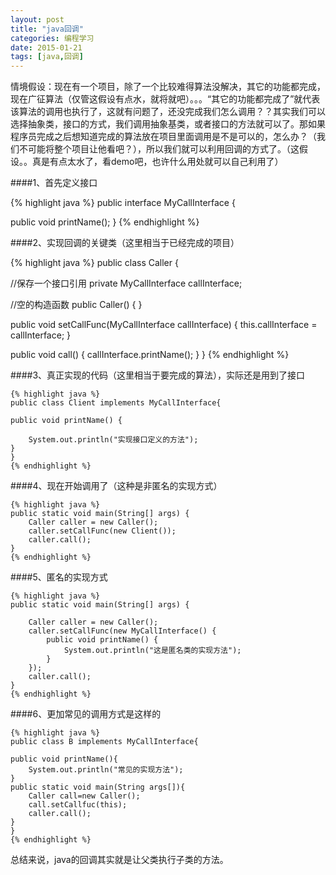 ```yaml
---
layout: post
title: "java回调"
categories: 编程学习
date: 2015-01-21
tags: [java,回调]
---
```


情境假设：现在有一个项目，除了一个比较难得算法没解决，其它的功能都完成，现在广征算法（仅管这假设有点水，就将就吧）。。。“其它的功能都完成了”就代表该算法的调用也执行了，这就有问题了，还没完成我们怎么调用？？其实我们可以选择抽象类，接口的方式，我们调用抽象基类，或者接口的方法就可以了。那如果程序员完成之后想知道完成的算法放在项目里面调用是不是可以的，怎么办？（我们不可能将整个项目让他看吧？），所以我们就可以利用回调的方式了。（这假设。。真是有点太水了，看demo吧，也许什么用处就可以自己利用了）

<!-- more -->

####1、首先定义接口

{% highlight java %}
public interface MyCallInterface {

public void printName();
}
{% endhighlight %}

####2、实现回调的关键类（这里相当于已经完成的项目）

{% highlight java %}
public class Caller {

//保存一个接口引用
private MyCallInterface callInterface;

//空的构造函数
public Caller() {
}

public void setCallFunc(MyCallInterface callInterface) {
    this.callInterface = callInterface;
}

public void call() {
    callInterface.printName();
}
}
{% endhighlight %}

####3、真正实现的代码（这里相当于要完成的算法），实际还是用到了接口

	{% highlight java %}
    public class Client implements MyCallInterface{

    public void printName() {

        System.out.println("实现接口定义的方法");
    }
	}
	{% endhighlight %}

####4、现在开始调用了（这种是非匿名的实现方式）

	{% highlight java %}
    public static void main(String[] args) {
        Caller caller = new Caller();
        caller.setCallFunc(new Client());
        caller.call();
    }
	{% endhighlight %}

####5、匿名的实现方式

	{% highlight java %}
    public static void main(String[] args) {

        Caller caller = new Caller();
        caller.setCallFunc(new MyCallInterface() {
            public void printName() {
                System.out.println("这是匿名类的实现方法");
            }
        });
        caller.call();
    }
	{% endhighlight %}

####6、更加常见的调用方式是这样的

	{% highlight java %}
    public class B implements MyCallInterface{

    public void printName(){
        System.out.println("常见的实现方法");
    }
    public static void main(String args[]){
     	Caller call=new Caller();
    	call.setCallfuc(this);
		caller.call();
    }
    }
	{% endhighlight %}

总结来说，java的回调其实就是让父类执行子类的方法。
